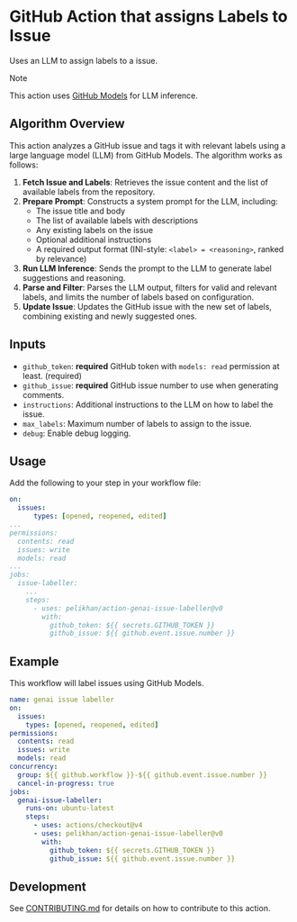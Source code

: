 # GitHub Action that assigns Labels to Issue

Uses an LLM to assign labels to a issue.

> [!NOTE]
> This action uses [GitHub Models](https://docs.github.com/en/github-models) for LLM inference.

## Algorithm Overview

This action analyzes a GitHub issue and tags it with relevant labels using a large language model (LLM) from GitHub Models. The algorithm works as follows:

1. **Fetch Issue and Labels**: Retrieves the issue content and the list of available labels from the repository.
2. **Prepare Prompt**: Constructs a system prompt for the LLM, including:
   - The issue title and body
   - The list of available labels with descriptions
   - Any existing labels on the issue
   - Optional additional instructions
   - A required output format (INI-style: `<label> = <reasoning>`, ranked by relevance)
3. **Run LLM Inference**: Sends the prompt to the LLM to generate label suggestions and reasoning.
4. **Parse and Filter**: Parses the LLM output, filters for valid and relevant labels, and limits the number of labels based on configuration.
5. **Update Issue**: Updates the GitHub issue with the new set of labels, combining existing and newly suggested ones.

## Inputs

- `github_token`: **required** GitHub token with `models: read` permission at least. (required)
- `github_issue`: **required** GitHub issue number to use when generating comments.
- `instructions`: Additional instructions to the LLM on how to label the issue.
- `max_labels`: Maximum number of labels to assign to the issue.
- `debug`: Enable debug logging.

## Usage

Add the following to your step in your workflow file:

```yaml
on:
  issues:
      types: [opened, reopened, edited]
...
permissions:
  contents: read
  issues: write
  models: read
...
jobs:
  issue-labeller:
    ...
    steps:
      - uses: pelikhan/action-genai-issue-labeller@v0
        with:
          github_token: ${{ secrets.GITHUB_TOKEN }}
          github_issue: ${{ github.event.issue.number }}
```

## Example

This workflow will label issues using GitHub Models.

```yaml
name: genai issue labeller
on:
  issues:
    types: [opened, reopened, edited]
permissions:
  contents: read
  issues: write
  models: read
concurrency:
  group: ${{ github.workflow }}-${{ github.event.issue.number }}
  cancel-in-progress: true
jobs:
  genai-issue-labeller:
    runs-on: ubuntu-latest
    steps:
      - uses: actions/checkout@v4
      - uses: pelikhan/action-genai-issue-labeller@v0
        with:
          github_token: ${{ secrets.GITHUB_TOKEN }}
          github_issue: ${{ github.event.issue.number }}
```

## Development

See [CONTRIBUTING.md](./CONTRIBUTING.md) for details on how to contribute to this action.
